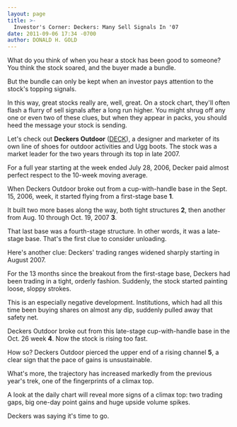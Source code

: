 ```yaml
---
layout: page
title: >-
  Investor's Corner: Deckers: Many Sell Signals In '07
date: 2011-09-06 17:34 -0700
author: DONALD H. GOLD
---
```





What do you think of when you hear a stock has been good to someone? You think the stock soared, and the buyer made a bundle.

  

But the bundle can only be kept when an investor pays attention to the stock's topping signals.

  

In this way, great stocks really are, well, great. On a stock chart, they'll often flash a flurry of sell signals after a long run higher. You might shrug off any one or even two of these clues, but when they appear in packs, you should heed the message your stock is sending.

  

Let's check out **Deckers Outdoor** ([DECK](https://research.investors.com/quote.aspx?symbol=DECK)), a designer and marketer of its own line of shoes for outdoor activities and Ugg boots. The stock was a market leader for the two years through its top in late 2007.

  

For a full year starting at the week ended July 28, 2006, Decker paid almost perfect respect to the 10-week moving average.

  

When Deckers Outdoor broke out from a cup-with-handle base in the Sept. 15, 2006, week, it started flying from a first-stage base **1**.

  

It built two more bases along the way, both tight structures **2**, then another from Aug. 10 through Oct. 19, 2007 **3**.

  

That last base was a fourth-stage structure. In other words, it was a late-stage base. That's the first clue to consider unloading.

  

Here's another clue: Deckers' trading ranges widened sharply starting in August 2007.

  

For the 13 months since the breakout from the first-stage base, Deckers had been trading in a tight, orderly fashion. Suddenly, the stock started painting loose, sloppy strokes.

  

This is an especially negative development. Institutions, which had all this time been buying shares on almost any dip, suddenly pulled away that safety net.

  

Deckers Outdoor broke out from this late-stage cup-with-handle base in the Oct. 26 week **4**. Now the stock is rising too fast.

  

How so? Deckers Outdoor pierced the upper end of a rising channel **5**, a clear sign that the pace of gains is unsustainable.

  

What's more, the trajectory has increased markedly from the previous year's trek, one of the fingerprints of a climax top.

  

A look at the daily chart will reveal more signs of a climax top: two trading gaps, big one-day point gains and huge upside volume spikes.

  

Deckers was saying it's time to go.




